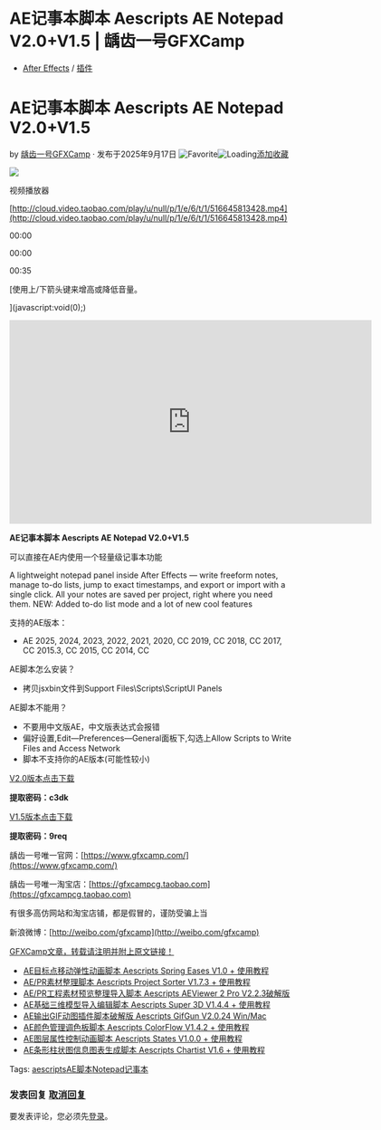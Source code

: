 # AE记事本脚本 Aescripts AE Notepad V2.0+V1.5 | 龋齿一号GFXCamp

-   [After Effects](https://www.gfxcamp.com/category/plug-ins/ae-plug-ins/) / [插件](https://www.gfxcamp.com/category/plug-ins/)

# AE记事本脚本 Aescripts AE Notepad V2.0+V1.5

by [龋齿一号GFXCamp](https://www.gfxcamp.com/author/gfxcamp/ "文章作者 龋齿一号GFXCamp") · 发布于2025年9月17日 ![Favorite](https://www.gfxcamp.com/wp-content/plugins/wp-favorite-posts/img/star.png "Favorite")![Loading](https://www.gfxcamp.com/wp-content/plugins/wp-favorite-posts/img/loading.gif "Loading")[添加收藏](?wpfpaction=add&postid=127529 "添加收藏")

![](https://www.gfxcamp.com/wp-content/uploads/2025/04/AE-Notepad.jpg)  

视频播放器

[http://cloud.video.taobao.com/play/u/null/p/1/e/6/t/1/516645813428.mp4](http://cloud.video.taobao.com/play/u/null/p/1/e/6/t/1/516645813428.mp4)

00:00

00:00

00:35

[使用上/下箭头键来增高或降低音量。

](javascript:void\(0\);)

<iframe loading="lazy" src="https://player.youku.com/embed/XNjQ2OTA1NTE5Ng==" width="640" height="360" frameborder="0" allowfullscreen="allowfullscreen" data-mce-fragment="1"></iframe>

**AE记事本脚本 Aescripts AE Notepad V2.0+V1.5**

可以直接在AE内使用一个轻量级记事本功能

A lightweight notepad panel inside After Effects — write freeform notes, manage to-do lists, jump to exact timestamps, and export or import with a single click. All your notes are saved per project, right where you need them. NEW: Added to-do list mode and a lot of new cool features

支持的AE版本：

-   AE 2025, 2024, 2023, 2022, 2021, 2020, CC 2019, CC 2018, CC 2017, CC 2015.3, CC 2015, CC 2014, CC

AE脚本怎么安装？

-   拷贝jsxbin文件到Support Files\\Scripts\\ScriptUI Panels

AE脚本不能用？

-   不要用中文版AE，中文版表达式会报错
-   偏好设置,Edit—Preferences—General面板下,勾选上Allow Scripts to Write Files and Access Network
-   脚本不支持你的AE版本(可能性较小)

[V2.0版本点击下载](https://pan.baidu.com/s/1GLwOJ7OGEFZm07IqxcIWiw?pwd=c3dk)

**提取密码：c3dk**

[V1.5版本点击下载](https://pan.baidu.com/s/13VmgKR5czo7-7l1n0N6oeQ?pwd=9req)

**提取密码：9req**

龋齿一号唯一官网：[https://www.gfxcamp.com/](https://www.gfxcamp.com/)

龋齿一号唯一淘宝店：[https://gfxcampcg.taobao.com](https://gfxcampcg.taobao.com)

有很多高仿网站和淘宝店铺，都是假冒的，谨防受骗上当

新浪微博：[http://weibo.com/gfxcamp](http://weibo.com/gfxcamp)

[GFXCamp文章，转载请注明并附上原文链接！](https://www.gfxcamp.com)

-   [![AE目标点移动弹性动画脚本 Aescripts Spring Eases V1.0 + 使用教程](data:image/gif;base64,R0lGODlhAQABAIAAAAAAAP///yH5BAEAAAAALAAAAAABAAEAAAIBRAA7)](https://www.gfxcamp.com/spring-eases/)[AE目标点移动弹性动画脚本 Aescripts Spring Eases V1.0 + 使用教程](https://www.gfxcamp.com/spring-eases/)
-   [![AE/PR素材整理脚本 Aescripts Project Sorter V1.7.3 + 使用教程](data:image/gif;base64,R0lGODlhAQABAIAAAAAAAP///yH5BAEAAAAALAAAAAABAAEAAAIBRAA7)](https://www.gfxcamp.com/project-sorter/)[AE/PR素材整理脚本 Aescripts Project Sorter V1.7.3 + 使用教程](https://www.gfxcamp.com/project-sorter/)
-   [![AE/PR工程素材预览整理导入脚本 Aescripts AEViewer 2 Pro V2.2.3破解版](data:image/gif;base64,R0lGODlhAQABAIAAAAAAAP///yH5BAEAAAAALAAAAAABAAEAAAIBRAA7)](https://www.gfxcamp.com/aeviewer-2-pro/)[AE/PR工程素材预览整理导入脚本 Aescripts AEViewer 2 Pro V2.2.3破解版](https://www.gfxcamp.com/aeviewer-2-pro/)
-   [![AE基础三维模型导入编辑脚本 Aescripts Super 3D V1.4.4 + 使用教程](data:image/gif;base64,R0lGODlhAQABAIAAAAAAAP///yH5BAEAAAAALAAAAAABAAEAAAIBRAA7)](https://www.gfxcamp.com/super-3d/)[AE基础三维模型导入编辑脚本 Aescripts Super 3D V1.4.4 + 使用教程](https://www.gfxcamp.com/super-3d/)
-   [![AE输出GIF动图插件脚本破解版 Aescripts GifGun V2.0.24 Win/Mac](data:image/gif;base64,R0lGODlhAQABAIAAAAAAAP///yH5BAEAAAAALAAAAAABAAEAAAIBRAA7)](https://www.gfxcamp.com/gifgun-v2/)[AE输出GIF动图插件脚本破解版 Aescripts GifGun V2.0.24 Win/Mac](https://www.gfxcamp.com/gifgun-v2/)
-   [![AE颜色管理调色板脚本 Aescripts ColorFlow V1.4.2 + 使用教程](data:image/gif;base64,R0lGODlhAQABAIAAAAAAAP///yH5BAEAAAAALAAAAAABAAEAAAIBRAA7)](https://www.gfxcamp.com/colorflow/)[AE颜色管理调色板脚本 Aescripts ColorFlow V1.4.2 + 使用教程](https://www.gfxcamp.com/colorflow/)
-   [![AE图层属性控制动画脚本 Aescripts States V1.0.0 + 使用教程](data:image/gif;base64,R0lGODlhAQABAIAAAAAAAP///yH5BAEAAAAALAAAAAABAAEAAAIBRAA7)](https://www.gfxcamp.com/states/)[AE图层属性控制动画脚本 Aescripts States V1.0.0 + 使用教程](https://www.gfxcamp.com/states/)
-   [![AE条形柱状图信息图表生成脚本 Aescripts Chartist V1.6 + 使用教程](data:image/gif;base64,R0lGODlhAQABAIAAAAAAAP///yH5BAEAAAAALAAAAAABAAEAAAIBRAA7)](https://www.gfxcamp.com/chartist/)[AE条形柱状图信息图表生成脚本 Aescripts Chartist V1.6 + 使用教程](https://www.gfxcamp.com/chartist/)

[](javascript:void\(0\); "微博")[](javascript:void\(0\); "微信")[](javascript:void\(0\); "QQ")[](javascript:void\(0\); "QQ空间")

Tags: [aescripts](https://www.gfxcamp.com/tag/aescripts/)[AE脚本](https://www.gfxcamp.com/tag/ae%e8%84%9a%e6%9c%ac/)[Notepad](https://www.gfxcamp.com/tag/notepad/)[记事本](https://www.gfxcamp.com/tag/%e8%ae%b0%e4%ba%8b%e6%9c%ac/)

### 发表回复 [取消回复](/ae-notepad/#respond)

要发表评论，您必须先[登录](https://www.gfxcamp.com/wp-login.php?redirect_to=https%3A%2F%2Fwww.gfxcamp.com%2Fae-notepad%2F)。